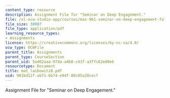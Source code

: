 ```yaml
---
content_type: resource
description: Assignment File for "Seminar on Deep Engagement."
file: /ol-ocw-studio-app/courses/mas-961-seminar-on-deep-engagement-fall-2004/901bd12fab716b74e94f80c05a28cecf_mat_laibowitz8.pdf
file_size: 38907
file_type: application/pdf
learning_resource_types:
- Assignments
license: https://creativecommons.org/licenses/by-nc-sa/4.0/
ocw_type: OCWFile
parent_title: Assignments
parent_type: CourseSection
parent_uid: 5ad62aaa-97da-a4b8-c43f-a3ffc62e80e6
resourcetype: Document
title: mat_laibowitz8.pdf
uid: 901bd12f-ab71-6b74-e94f-80c05a28cecf
---
```

Assignment File for "Seminar on Deep Engagement."